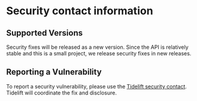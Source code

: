 Security contact information
============================

Supported Versions
------------------

Security fixes will be released as a new version. Since the API is relatively stable and this is a small project, we release security fixes in new releases.

Reporting a Vulnerability
-------------------------

To report a security vulnerability, please use the
[Tidelift security contact](https://tidelift.com/security).
Tidelift will coordinate the fix and disclosure.
